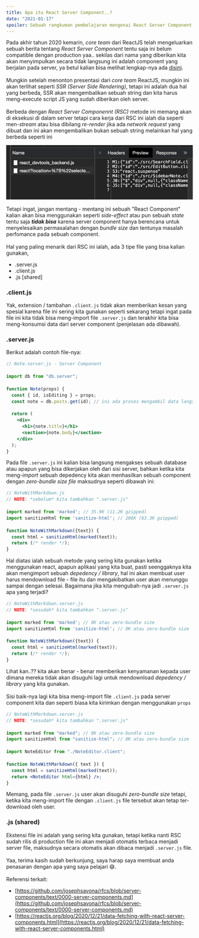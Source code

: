 ```yaml
---
title: Apa itu React Server Component..?
date: "2021-01-17"
spoiler: Sebuah rangkuman pembelajaran mengenai React Server Component
---
```


Pada akhir tahun 2020 kemarin, _core team_ dari ReactJS telah mengeluarkan sebuah berita tentang _React Server Component_ tentu saja ini belum compatible dengan production yaa.. sekilas dari nama yang diberikan kita akan menyimpulkan secara tidak langsung ini adalah component yang berjalan pada server, ya betul kalian bisa melihat lengkap-nya ada [disini](https://reactjs.org/blog/2020/12/21/data-fetching-with-react-server-components.html).
\
\
Mungkin setelah menonton presentasi dari _core team_ ReactJS, mungkin ini akan terlihat seperti _SSR (Server Side Rendering)_, tetapi ini adalah dua hal yang berbeda, SSR akan mengembalikan sebuah string dan kita harus meng-execute script JS yang sudah diberikan oleh server.
\
\
Berbeda dengan _React Server Componennt (RSC)_ metode ini memang akan di eksekusi di dalam server tetapi cara kerja dari RSC ini ialah dia seperti men-_stream_ atau bisa dibilang _re-render_ jika ada _network request_ yang dibuat dan ini akan mengembalikan bukan sebuah string melainkan hal yang berbeda seperti ini

![Result from React Server Component](./image-1.png)

Tetapi ingat, jangan mentang - mentang ini sebuah "React Component" kalian akan bisa menggunakan seperti _side-effect_ atau pun sebuah _state_ tentu saja **_tidak bisa_** karena server component hanya berencana untuk menyelesaikan permasalahan dengan _bundle size_ dan tentunya masalah perfomance pada sebuah component.
\
\
Hal yang paling menarik dari RSC ini ialah, ada 3 tipe file yang bisa kalian gunakan,

- .server.js
- .client.js
- .js [shared]

### .client.js

Yak, extension / tambahan `.client.js` tidak akan memberikan kesan yang spesial karena file ini sering kita gunakan seperti sekarang tetapi ingat pada file ini kita tidak bisa meng-import file `.server.js` dan terakhir kita bisa meng-konsumsi data dari server component (penjelasan ada dibawah).

### .server.js

Berikut adalah contoh file-nya:

```jsx
// Note.server.js - Server Component

import db from "db.server";

function Note(props) {
  const { id, isEditing } = props;
  const note = db.posts.get(id); // ini ada proses mengambil data langsung dari database

  return (
    <div>
      <h1>{note.title}</h1>
      <section>{note.body}</section>
    </div>
  );
}
```

Pada file `.server.js` ini kalian bisa langsung mengakses sebuah database atau apapun yang bisa dikerjakan oleh dari sisi server, bahkan ketika kita meng-_import_ sebuah depedency kita akan menhasilkan sebuah component dengan _zero-bundle size file_ maksudnya seperti dibawah ini:

```jsx
// NoteWithMarkdown.js
// NOTE: *sebelum* kita tambahkan ".server.js"

import marked from 'marked'; // 35.9K (11.2K gzipped)
import sanitizeHtml from 'sanitize-html'; // 206K (63.3K gzipped)

function NoteWithMarkdown({text}) {
  const html = sanitizeHtml(marked(text));
  return (/* render */);
}
```

Hal diatas ialah sebuah metode yang sering kita gunakan ketika menggunakan react, apapun aplikasi yang kita buat, pasti seenggaknya kita akan mengimport sebuah _depedency / library_, hal ini akan membuat user harus mendownload file - file itu dan mengakibatkan user akan menunggu sampai dengan selesai. Bagaimana jika kita mengubah-nya jadi `.server.js` apa yang terjadi?

```jsx
// NoteWithMarkdown.server.js
// NOTE: *sesudah* kita tambahkan ".server.js"

import marked from 'marked'; // 0K atau zero-bundle size
import sanitizeHtml from 'sanitize-html'; // 0K atau zero-bundle size

function NoteWithMarkdown({text}) {
  const html = sanitizeHtml(marked(text));
  return (/* render */);
}
```

Lihat kan..?? kita akan benar - benar memberikan kenyamanan kepada user dimana mereka tidak akan disuguhi lagi untuk mendownload _depedency / library_ yang kita gunakan.
\
\
Sisi baik-nya lagi kita bisa meng-import file `.client.js` pada server component kita dan seperti biasa kita kirimkan dengan menggunakan `props`

```jsx
// NoteWithMarkdown.server.js
// NOTE: *sesudah* kita tambahkan ".server.js"

import marked from "marked"; // 0K atau zero-bundle size
import sanitizeHtml from "sanitize-html"; // 0K atau zero-bundle size

import NoteEditor from "./NoteEditor.client";

function NoteWithMarkdown({ text }) {
  const html = sanitizeHtml(marked(text));
  return <NoteEditor html={html} />;
}
```

Memang, pada file `.server.js` user akan disuguhi _zero-bundle size_ tetapi, ketika kita meng-import file dengan `.client.js` file tersebut akan tetap ter-download oleh user.

### .js (shared)

Ekstensi file ini adalah yang sering kita gunakan, tetapi ketika nanti RSC sudah rilis di production file ini akan menjadi otomatis terbaca menjadi server file, maksudnya secara otomatis akan dibaca menjadi `.server.js` file.
\
\
Yaa, terima kasih sudah berkunjung, saya harap saya membuat anda penasaran dengan apa yang saya pelajari 😅.
\
\
Referensi terkait:

- [https://github.com/josephsavona/rfcs/blob/server-components/text/0000-server-components.md](https://github.com/josephsavona/rfcs/blob/server-components/text/0000-server-components.md)
- [https://reactjs.org/blog/2020/12/21/data-fetching-with-react-server-components.html](https://reactjs.org/blog/2020/12/21/data-fetching-with-react-server-components.html)
